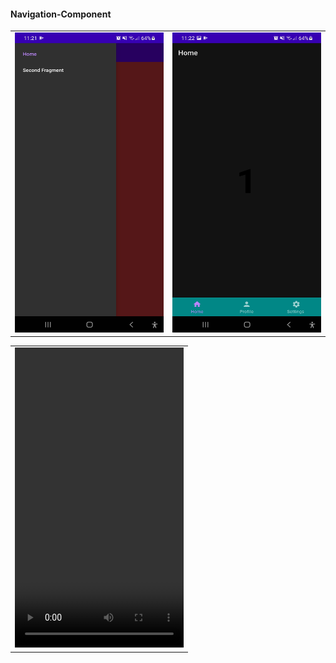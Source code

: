 #### Navigation-Component
  

<table>
  <tr>
    <td><img src="https://github.com/ahmedelbagory332/Navigation-Component/blob/master/shots/Screenshot_20220415-112156_Navigation%20Component.jpg" width=270 height=480></td>
    <td><img src="https://github.com/ahmedelbagory332/Navigation-Component/blob/master/shots/Screenshot_20220415-112252_Navigation%20Component.jpg" width=270 height=480></td>
  </tr>
 </table>
 
 <table>
  <tr>
   <td><video src="https://github.com/ahmedelbagory332/Navigation-Component/blob/master/shots/edited-20220415-112513.mp4" type="video/mp4" width=270 height=480 controls="controls"></td>
  </tr>
 </table>
